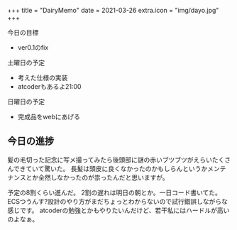 +++
title = "DairyMemo"
date = 2021-03-26
extra.icon = "img/dayo.jpg"
+++

今日の目標

- ver0.1のfix

土曜日の予定
- 考えた仕様の実装
- atcoderもあるよ21:00

日曜日の予定
- 完成品をwebにあげる

## 今日の進捗
髪の毛切った記念に写メ撮ってみたら後頭部に謎の赤いブツブツがえらいたくさんできていて驚いた。
長髪は頭皮に良くなかったのかもしらんというかメンテナンスとか全然しなかったのが祟ったんだと思いますが。

予定の8割くらい進んだ。
2割の遅れは明日の朝とか。一日コード書いてた。
ECSつうんす?設計のやり方がまだちょっとわからないので試行錯誤しながらな感じです。
atcoderの勉強とかもやりたいんだけど、若干私にはハードルが高いのよなぁ。
